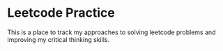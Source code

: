 # Leetcode Practice

This is a place to track my approaches to solving leetcode problems and improving my critical thinking skills.